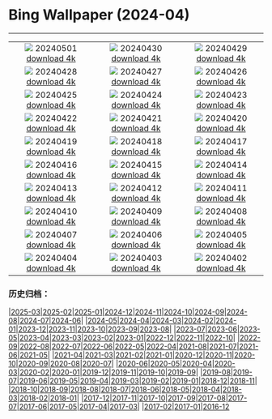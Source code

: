 # Bing Wallpaper (2024-04)
**************
| | | |
| :----: | :----: | :----: |
| ![](https://www.bing.com/th?id=OHR.CheetahRain_EN-CA1487637998_1920x1080.jpg) 20240501 [download 4k](https://www.bing.com/th?id=OHR.CheetahRain_EN-CA1487637998_UHD.jpg) | ![](https://www.bing.com/th?id=OHR.TulouFujian_EN-CA1163338390_1920x1080.jpg) 20240430 [download 4k](https://www.bing.com/th?id=OHR.TulouFujian_EN-CA1163338390_UHD.jpg) | ![](https://www.bing.com/th?id=OHR.GuadalupeTexas_EN-CA8167364190_1920x1080.jpg) 20240429 [download 4k](https://www.bing.com/th?id=OHR.GuadalupeTexas_EN-CA8167364190_UHD.jpg) |
| ![](https://www.bing.com/th?id=OHR.LeucisticHummingbird_EN-CA9003598564_1920x1080.jpg) 20240428 [download 4k](https://www.bing.com/th?id=OHR.LeucisticHummingbird_EN-CA9003598564_UHD.jpg) | ![](https://www.bing.com/th?id=OHR.ValDiFunes_EN-CA4828083931_1920x1080.jpg) 20240427 [download 4k](https://www.bing.com/th?id=OHR.ValDiFunes_EN-CA4828083931_UHD.jpg) | ![](https://www.bing.com/th?id=OHR.PenguinDirections_EN-CA6223375339_1920x1080.jpg) 20240426 [download 4k](https://www.bing.com/th?id=OHR.PenguinDirections_EN-CA6223375339_UHD.jpg) |
| ![](https://www.bing.com/th?id=OHR.TrilliumOntario_EN-CA6497010654_1920x1080.jpg) 20240425 [download 4k](https://www.bing.com/th?id=OHR.TrilliumOntario_EN-CA6497010654_UHD.jpg) | ![](https://www.bing.com/th?id=OHR.TrinityDublin_EN-CA0477262723_1920x1080.jpg) 20240424 [download 4k](https://www.bing.com/th?id=OHR.TrinityDublin_EN-CA0477262723_UHD.jpg) | ![](https://www.bing.com/th?id=OHR.EarthDayTurtle_EN-CA2152023096_1920x1080.jpg) 20240423 [download 4k](https://www.bing.com/th?id=OHR.EarthDayTurtle_EN-CA2152023096_UHD.jpg) |
| ![](https://www.bing.com/th?id=OHR.CadesCove_EN-CA1410633031_1920x1080.jpg) 20240422 [download 4k](https://www.bing.com/th?id=OHR.CadesCove_EN-CA1410633031_UHD.jpg) | ![](https://www.bing.com/th?id=OHR.YellowstoneGeyser_EN-CA9905041975_1920x1080.jpg) 20240421 [download 4k](https://www.bing.com/th?id=OHR.YellowstoneGeyser_EN-CA9905041975_UHD.jpg) | ![](https://www.bing.com/th?id=OHR.OrkneyStones_EN-CA6136487173_1920x1080.jpg) 20240420 [download 4k](https://www.bing.com/th?id=OHR.OrkneyStones_EN-CA6136487173_UHD.jpg) |
| ![](https://www.bing.com/th?id=OHR.AvilaSpain_EN-CA7098844997_1920x1080.jpg) 20240419 [download 4k](https://www.bing.com/th?id=OHR.AvilaSpain_EN-CA7098844997_UHD.jpg) | ![](https://www.bing.com/th?id=OHR.SpringCub_EN-CA6557081564_1920x1080.jpg) 20240418 [download 4k](https://www.bing.com/th?id=OHR.SpringCub_EN-CA6557081564_UHD.jpg) | ![](https://www.bing.com/th?id=OHR.UnionSquareNYC_EN-CA5985691917_1920x1080.jpg) 20240417 [download 4k](https://www.bing.com/th?id=OHR.UnionSquareNYC_EN-CA5985691917_UHD.jpg) |
| ![](https://www.bing.com/th?id=OHR.RedBallBelgium_EN-CA5507673869_1920x1080.jpg) 20240416 [download 4k](https://www.bing.com/th?id=OHR.RedBallBelgium_EN-CA5507673869_UHD.jpg) | ![](https://www.bing.com/th?id=OHR.BowlingBallCali_EN-CA4907440607_1920x1080.jpg) 20240415 [download 4k](https://www.bing.com/th?id=OHR.BowlingBallCali_EN-CA4907440607_UHD.jpg) | ![](https://www.bing.com/th?id=OHR.SakuraDaysJapanFair_EN-CA3687472576_1920x1080.jpg) 20240414 [download 4k](https://www.bing.com/th?id=OHR.SakuraDaysJapanFair_EN-CA3687472576_UHD.jpg) |
| ![](https://www.bing.com/th?id=OHR.SunsetArchesNP_EN-CA3137398130_1920x1080.jpg) 20240413 [download 4k](https://www.bing.com/th?id=OHR.SunsetArchesNP_EN-CA3137398130_UHD.jpg) | ![](https://www.bing.com/th?id=OHR.DragonWaterfall_EN-CA2526860272_1920x1080.jpg) 20240412 [download 4k](https://www.bing.com/th?id=OHR.DragonWaterfall_EN-CA2526860272_UHD.jpg) | ![](https://www.bing.com/th?id=OHR.OwlSiblings_EN-CA1132160372_1920x1080.jpg) 20240411 [download 4k](https://www.bing.com/th?id=OHR.OwlSiblings_EN-CA1132160372_UHD.jpg) |
| ![](https://www.bing.com/th?id=OHR.WhistlerWSSF_EN-CA2290953999_1920x1080.jpg) 20240410 [download 4k](https://www.bing.com/th?id=OHR.WhistlerWSSF_EN-CA2290953999_UHD.jpg) | ![](https://www.bing.com/th?id=OHR.SolarEclipseOregon_EN-CA9605067136_1920x1080.jpg) 20240409 [download 4k](https://www.bing.com/th?id=OHR.SolarEclipseOregon_EN-CA9605067136_UHD.jpg) | ![](https://www.bing.com/th?id=OHR.BeaverDenali_EN-CA6851108390_1920x1080.jpg) 20240408 [download 4k](https://www.bing.com/th?id=OHR.BeaverDenali_EN-CA6851108390_UHD.jpg) |
| ![](https://www.bing.com/th?id=OHR.JapanHimeji_EN-CA9913265473_1920x1080.jpg) 20240407 [download 4k](https://www.bing.com/th?id=OHR.JapanHimeji_EN-CA9913265473_UHD.jpg) | ![](https://www.bing.com/th?id=OHR.BahamasSpace_EN-CA5271585501_1920x1080.jpg) 20240406 [download 4k](https://www.bing.com/th?id=OHR.BahamasSpace_EN-CA5271585501_UHD.jpg) | ![](https://www.bing.com/th?id=OHR.AntelopeBotswana_EN-CA1764175316_1920x1080.jpg) 20240405 [download 4k](https://www.bing.com/th?id=OHR.AntelopeBotswana_EN-CA1764175316_UHD.jpg) |
| ![](https://www.bing.com/th?id=OHR.PacificRimNationalPark_EN-CA1275623465_1920x1080.jpg) 20240404 [download 4k](https://www.bing.com/th?id=OHR.PacificRimNationalPark_EN-CA1275623465_UHD.jpg) | ![](https://www.bing.com/th?id=OHR.JutlandSpring_EN-CA0874464539_1920x1080.jpg) 20240403 [download 4k](https://www.bing.com/th?id=OHR.JutlandSpring_EN-CA0874464539_UHD.jpg) | ![](https://www.bing.com/th?id=OHR.PalazzoFarnese_EN-CA0548986466_1920x1080.jpg) 20240402 [download 4k](https://www.bing.com/th?id=OHR.PalazzoFarnese_EN-CA0548986466_UHD.jpg) |

### 历史归档：

|[2025-03](bing/2025-03/2025-03.md)|[2025-02](bing/2025-02/2025-02.md)|[2025-01](bing/2025-01/2025-01.md)|[2024-12](bing/2024-12/2024-12.md)|[2024-11](bing/2024-11/2024-11.md)|[2024-10](bing/2024-10/2024-10.md)|[2024-09](bing/2024-09/2024-09.md)|[2024-08](bing/2024-08/2024-08.md)|[2024-07](bing/2024-07/2024-07.md)|[2024-06](bing/2024-06/2024-06.md)|
|[2024-05](bing/2024-05/2024-05.md)|[2024-04](bing/2024-04/2024-04.md)|[2024-03](bing/2024-03/2024-03.md)|[2024-02](bing/2024-02/2024-02.md)|[2024-01](bing/2024-01/2024-01.md)|[2023-12](bing/2023-12/2023-12.md)|[2023-11](bing/2023-11/2023-11.md)|[2023-10](bing/2023-10/2023-10.md)|[2023-09](bing/2023-09/2023-09.md)|[2023-08](bing/2023-08/2023-08.md)|
|[2023-07](bing/2023-07/2023-07.md)|[2023-06](bing/2023-06/2023-06.md)|[2023-05](bing/2023-05/2023-05.md)|[2023-04](bing/2023-04/2023-04.md)|[2023-03](bing/2023-03/2023-03.md)|[2023-02](bing/2023-02/2023-02.md)|[2023-01](bing/2023-01/2023-01.md)|[2022-12](bing/2022-12/2022-12.md)|[2022-11](bing/2022-11/2022-11.md)|[2022-10](bing/2022-10/2022-10.md)|
|[2022-09](bing/2022-09/2022-09.md)|[2022-08](bing/2022-08/2022-08.md)|[2022-07](bing/2022-07/2022-07.md)|[2022-06](bing/2022-06/2022-06.md)|[2022-05](bing/2022-05/2022-05.md)|[2022-04](bing/2022-04/2022-04.md)|[2021-08](bing/2021-08/2021-08.md)|[2021-07](bing/2021-07/2021-07.md)|[2021-06](bing/2021-06/2021-06.md)|[2021-05](bing/2021-05/2021-05.md)|
|[2021-04](bing/2021-04/2021-04.md)|[2021-03](bing/2021-03/2021-03.md)|[2021-02](bing/2021-02/2021-02.md)|[2021-01](bing/2021-01/2021-01.md)|[2020-12](bing/2020-12/2020-12.md)|[2020-11](bing/2020-11/2020-11.md)|[2020-10](bing/2020-10/2020-10.md)|[2020-09](bing/2020-09/2020-09.md)|[2020-08](bing/2020-08/2020-08.md)|[2020-07](bing/2020-07/2020-07.md)|
|[2020-06](bing/2020-06/2020-06.md)|[2020-05](bing/2020-05/2020-05.md)|[2020-04](bing/2020-04/2020-04.md)|[2020-03](bing/2020-03/2020-03.md)|[2020-02](bing/2020-02/2020-02.md)|[2020-01](bing/2020-01/2020-01.md)|[2019-12](bing/2019-12/2019-12.md)|[2019-11](bing/2019-11/2019-11.md)|[2019-10](bing/2019-10/2019-10.md)|[2019-09](bing/2019-09/2019-09.md)|
|[2019-08](bing/2019-08/2019-08.md)|[2019-07](bing/2019-07/2019-07.md)|[2019-06](bing/2019-06/2019-06.md)|[2019-05](bing/2019-05/2019-05.md)|[2019-04](bing/2019-04/2019-04.md)|[2019-03](bing/2019-03/2019-03.md)|[2019-02](bing/2019-02/2019-02.md)|[2019-01](bing/2019-01/2019-01.md)|[2018-12](bing/2018-12/2018-12.md)|[2018-11](bing/2018-11/2018-11.md)|
|[2018-10](bing/2018-10/2018-10.md)|[2018-09](bing/2018-09/2018-09.md)|[2018-08](bing/2018-08/2018-08.md)|[2018-07](bing/2018-07/2018-07.md)|[2018-06](bing/2018-06/2018-06.md)|[2018-05](bing/2018-05/2018-05.md)|[2018-04](bing/2018-04/2018-04.md)|[2018-03](bing/2018-03/2018-03.md)|[2018-02](bing/2018-02/2018-02.md)|[2018-01](bing/2018-01/2018-01.md)|
|[2017-12](bing/2017-12/2017-12.md)|[2017-11](bing/2017-11/2017-11.md)|[2017-10](bing/2017-10/2017-10.md)|[2017-09](bing/2017-09/2017-09.md)|[2017-08](bing/2017-08/2017-08.md)|[2017-07](bing/2017-07/2017-07.md)|[2017-06](bing/2017-06/2017-06.md)|[2017-05](bing/2017-05/2017-05.md)|[2017-04](bing/2017-04/2017-04.md)|[2017-03](bing/2017-03/2017-03.md)|
|[2017-02](bing/2017-02/2017-02.md)|[2017-01](bing/2017-01/2017-01.md)|[2016-12](bing/2016-12/2016-12.md)